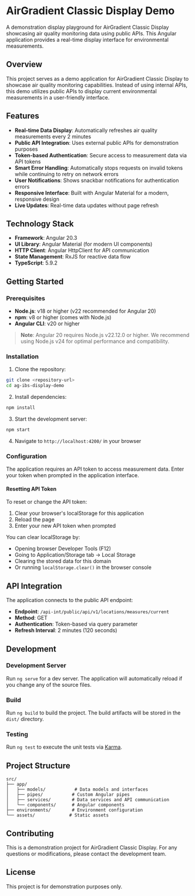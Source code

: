 # AirGradient Classic Display Demo

A demonstration display playground for AirGradient Classic Display showcasing air quality monitoring data using public APIs. This Angular application provides a real-time display interface for environmental measurements.

## Overview

This project serves as a demo application for AirGradient Classic Display to showcase air quality monitoring capabilities. Instead of using internal APIs, this demo utilizes public APIs to display current environmental measurements in a user-friendly interface.

## Features

- **Real-time Data Display**: Automatically refreshes air quality measurements every 2 minutes
- **Public API Integration**: Uses external public APIs for demonstration purposes
- **Token-based Authentication**: Secure access to measurement data via API tokens
- **Smart Error Handling**: Automatically stops requests on invalid tokens while continuing to retry on network errors
- **User Notifications**: Shows snackbar notifications for authentication errors
- **Responsive Interface**: Built with Angular Material for a modern, responsive design
- **Live Updates**: Real-time data updates without page refresh

## Technology Stack

- **Framework**: Angular 20.3
- **UI Library**: Angular Material (for modern UI components)
- **HTTP Client**: Angular HttpClient for API communication
- **State Management**: RxJS for reactive data flow
- **TypeScript**: 5.9.2

## Getting Started

### Prerequisites

- **Node.js**: v18 or higher (v22 recommended for Angular 20)
- **npm**: v8 or higher (comes with Node.js)
- **Angular CLI**: v20 or higher

> **Note**: Angular 20 requires Node.js v22.12.0 or higher. We recommend using Node.js v24 for optimal performance and compatibility.

### Installation

1. Clone the repository:
```bash
git clone <repository-url>
cd ag-ibs-display-demo
```

2. Install dependencies:
```bash
npm install
```

3. Start the development server:
```bash
npm start
```

4. Navigate to `http://localhost:4200/` in your browser

### Configuration

The application requires an API token to access measurement data. Enter your token when prompted in the application interface.

#### Resetting API Token

To reset or change the API token:
1. Clear your browser's localStorage for this application
2. Reload the page
3. Enter your new API token when prompted

You can clear localStorage by:
- Opening browser Developer Tools (F12)
- Going to Application/Storage tab → Local Storage
- Clearing the stored data for this domain
- Or running `localStorage.clear()` in the browser console

## API Integration

The application connects to the public API endpoint:
- **Endpoint**: `/api-int/public/api/v1/locations/measures/current`
- **Method**: GET
- **Authentication**: Token-based via query parameter
- **Refresh Interval**: 2 minutes (120 seconds)

## Development

### Development Server

Run `ng serve` for a dev server. The application will automatically reload if you change any of the source files.

### Build

Run `ng build` to build the project. The build artifacts will be stored in the `dist/` directory.

### Testing

Run `ng test` to execute the unit tests via [Karma](https://karma-runner.github.io).

## Project Structure

```
src/
├── app/
│   ├── models/           # Data models and interfaces
│   ├── pipes/           # Custom Angular pipes
│   ├── services/        # Data services and API communication
│   └── components/      # Angular components
├── environments/        # Environment configuration
└── assets/             # Static assets
```

## Contributing

This is a demonstration project for AirGradient Classic Display. For any questions or modifications, please contact the development team.

## License

This project is for demonstration purposes only.
